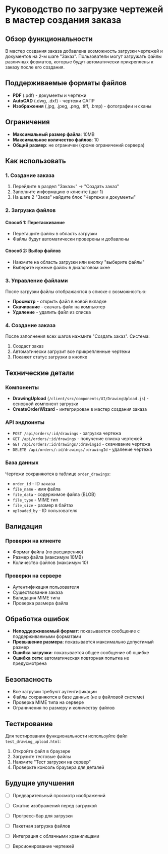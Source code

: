 # Руководство по загрузке чертежей в мастер создания заказа

## Обзор функциональности

В мастер создания заказа добавлена возможность загрузки чертежей и документов на 2-м шаге "Заказ". Пользователи могут загружать файлы различных форматов, которые будут автоматически прикреплены к заказу после его создания.

## Поддерживаемые форматы файлов

- **PDF** (.pdf) - документы и чертежи
- **AutoCAD** (.dwg, .dxf) - чертежи САПР
- **Изображения** (.jpg, .jpeg, .png, .tiff, .bmp) - фотографии и сканы

## Ограничения

- **Максимальный размер файла**: 10MB
- **Максимальное количество файлов**: 10
- **Общий размер**: не ограничен (кроме ограничений сервера)

## Как использовать

### 1. Создание заказа

1. Перейдите в раздел "Заказы" → "Создать заказ"
2. Заполните информацию о клиенте (шаг 1)
3. На шаге 2 "Заказ" найдите блок "Чертежи и документы"

### 2. Загрузка файлов

#### Способ 1: Перетаскивание
- Перетащите файлы в область загрузки
- Файлы будут автоматически проверены и добавлены

#### Способ 2: Выбор файлов
- Нажмите на область загрузки или кнопку "выберите файлы"
- Выберите нужные файлы в диалоговом окне

### 3. Управление файлами

После загрузки файлы отображаются в списке с возможностью:
- **Просмотр** - открыть файл в новой вкладке
- **Скачивание** - скачать файл на компьютер
- **Удаление** - удалить файл из списка

### 4. Создание заказа

После заполнения всех шагов нажмите "Создать заказ". Система:
1. Создаст заказ
2. Автоматически загрузит все прикрепленные чертежи
3. Покажет статус загрузки в кнопке

## Технические детали

### Компоненты

- **DrawingUpload** (`/client/src/components/UI/DrawingUpload.js`) - основной компонент загрузки
- **CreateOrderWizard** - интегрирован в мастер создания заказа

### API эндпоинты

- `POST /api/orders/:id/drawings` - загрузка чертежа
- `GET /api/orders/:id/drawings` - получение списка чертежей
- `GET /api/orders/:id/drawings/:drawingId` - скачивание чертежа
- `DELETE /api/orders/:id/drawings/:drawingId` - удаление чертежа

### База данных

Чертежи сохраняются в таблице `order_drawings`:
- `order_id` - ID заказа
- `file_name` - имя файла
- `file_data` - содержимое файла (BLOB)
- `file_type` - MIME тип
- `file_size` - размер в байтах
- `uploaded_by` - ID пользователя

## Валидация

### Проверки на клиенте
- Формат файла (по расширению)
- Размер файла (максимум 10MB)
- Количество файлов (максимум 10)

### Проверки на сервере
- Аутентификация пользователя
- Существование заказа
- Валидация MIME типа
- Проверка размера файла

## Обработка ошибок

- **Неподдерживаемый формат**: показывается сообщение с поддерживаемыми форматами
- **Превышение размера**: показывается максимально допустимый размер
- **Ошибка загрузки**: показывается общее сообщение об ошибке
- **Ошибка сети**: автоматическая повторная попытка не предусмотрена

## Безопасность

- Все загрузки требуют аутентификации
- Файлы сохраняются в базе данных (не в файловой системе)
- Проверка MIME типа на сервере
- Ограничения по размеру и количеству файлов

## Тестирование

Для тестирования функциональности используйте файл `test_drawing_upload.html`:
1. Откройте файл в браузере
2. Загрузите тестовые файлы
3. Нажмите "Тест загрузки на сервер"
4. Проверьте консоль браузера для деталей

## Будущие улучшения

- [ ] Предварительный просмотр изображений
- [ ] Сжатие изображений перед загрузкой
- [ ] Прогресс-бар для загрузки
- [ ] Пакетная загрузка файлов
- [ ] Интеграция с облачными хранилищами
- [ ] Версионирование чертежей

















